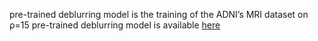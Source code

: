 pre-trained deblurring model is the training of the ADNI’s MRI dataset on ρ=15
pre-trained deblurring model is available [here](https://drive.google.com/file/d/1c-OTA1_qWbepi-RW_b_vVzIFlswWGEJb/view?usp=sharing)
